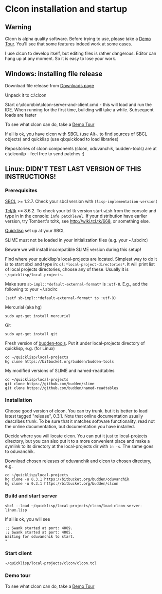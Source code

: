Clcon <TRUNK> installation and startup 
==============

Warning
-------
Clcon is alpha quality software. Before trying to use, please take a [Demo Tour](demo-tour.md). 
You'll see that some features indeed work at some cases. 

I use clcon to develop itself, but editing files is rather dangerous. Editor can hang up at any moment. 
So it is easy to lose your work. 

Windows: installing file release
----------
Download file release from [Downloads page](https://bitbucket.org/budden/clcon/downloads)

Unpack it to c:\clcon

Start c:\clcon\bin\clcon-server-and-client.cmd - this will load and run the IDE. When running for the first time, building will take a while. Subsequent loads are faster

To see what clcon can do, take a [Demo Tour](demo-tour.md)

If all is ok, you have clcon with SBCL (use Alt-. to find sources of SBCL objects) and quicklisp (use ql:quickload to load libraries)

Repositories of clcon components (clcon, oduvanchik, budden-tools) are at c:\clcon\lp - feel free to send patches :)

Linux: DIDN'T TEST LAST VERSION OF THIS INSTRUCTIONS!
-----------

### Prerequisites
[SBCL](http://www.sbcl.org/platform-table.html) >= 1.2.7. Check your sbcl version with `(lisp-implementation-version)`

[Tcl/tk](http://tcl.tk) >= 8.6.2. To check your tcl tk version start `wish` from the console and type in in the console: `info patchlevel`. If your distribution have earlier version, try Tombert's tcltk, see http://wiki.tcl.tk/668, or something else.

[Quicklisp](https://www.quicklisp.org/beta/) set up at your SBCL

SLIME must not be loaded in your initialization files (e.g. your ~/.sbclrc)

Beware we will install incompatible SLIME version during this setup!

Find where your quicklisp's local-projects are located. Simplest way to do it is to start sbcl and type in: `ql:*local-project-directories*`. It will print list of local projects directories, choose any of these. Usually it is `~/quicklisp/local-projects`.

Make sure `sb-impl::*default-external-format*` is `:utf-8`. E.g., add the following to your ~/.sbclrc 

    (setf sb-impl::*default-external-format* to :utf-8)

Mercurial (aka hg)

    sudo apt-get install mercurial

Git
   
    sudo apt-get install git

Fresh version of [budden-tools](https://bitbucket.org/budden/budden-tools). Put it under local-projects directory of quicklisp, e.g. (for Linux)

    cd ~/quicklisp/local-projects
    hg clone https://bitbucket.org/budden/budden-tools
    
My modified versions of SLIME and named-readtables    
    
    cd ~/quicklisp/local-projects
    git clone https://github.com/budden/slime 
    git clone https://github.com/budden/named-readtables

### Installation

Choose good version of clcon. You can try trunk, but it is better to load latest tagged "release", 0.3.1. Note that online documentation usually describes trunk. To be sure that it matches software functionality, read not the online documentation, but documentation you have installed. 

Decide where you will locate clcon. You can put it just to local-projects directory, but you can also put it to a more convenient place and make a symlink to its directory at the local-projects dir with `ln -s`. The same goes to oduvanchik. 

Download chosen releases of oduvanchik and clcon to chosen directory, e.g.

    cd ~/quicklisp/local-projects
    hg clone -u 0.3.1 https://bitbucket.org/budden/oduvanchik
    hg clone -u 0.3.1 https://bitbucket.org/budden/clcon


### Build and start server

    sbcl --load ~/quicklisp/local-projects/clcon/load-clcon-server-linux.lisp

If all is ok, you will see 

    ;; Swank started at port: 4009.
    ;; Swank started at port: 4005.
    Waiting for oduvanchik to start.
    *

### Start client
   
    ~/quicklisp/local-projects/clcon/clcon.tcl
    
### Demo tour

To see what clcon can do, take a [Demo Tour](demo-tour.md)
